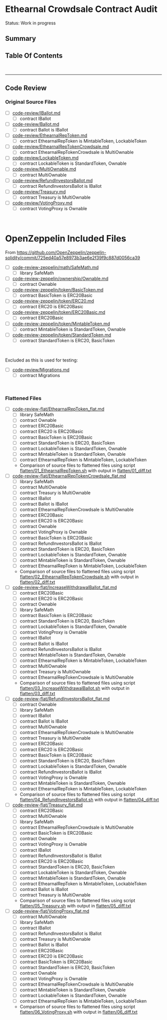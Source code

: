 # Ethearnal Crowdsale Contract Audit

Status: Work in progress

## Summary


## Table Of Contents

<br />

<hr />

## Code Review

### Original Source Files

* [ ] [code-review/IBallot.md](code-review/IBallot.md)
  * [ ] contract IBallot
* [ ] [code-review/Ballot.md](code-review/Ballot.md)
  * [ ] contract Ballot is IBallot
* [ ] [code-review/EthearnalRepToken.md](code-review/EthearnalRepToken.md)
  * [ ] contract EthearnalRepToken is MintableToken, LockableToken
* [ ] [code-review/EthearnalRepTokenCrowdsale.md](code-review/EthearnalRepTokenCrowdsale.md)
  * [ ] contract EthearnalRepTokenCrowdsale is MultiOwnable
* [ ] [code-review/LockableToken.md](code-review/LockableToken.md)
  * [ ] contract LockableToken is StandardToken, Ownable
* [ ] [code-review/MultiOwnable.md](code-review/MultiOwnable.md)
  * [ ] contract MultiOwnable
* [ ] [code-review/RefundInvestorsBallot.md](code-review/RefundInvestorsBallot.md)
  * [ ] contract RefundInvestorsBallot is IBallot
* [ ] [code-review/Treasury.md](code-review/Treasury.md)
  * [ ] contract Treasury is MultiOwnable
* [ ] [code-review/VotingProxy.md](code-review/VotingProxy.md)
  * [ ] contract VotingProxy is Ownable

<br />

# OpenZeppelin Included Files

From https://github.com/OpenZeppelin/zeppelin-solidity/commit/725ed40a57e8973b3ae6e2f39f9c887d0056ca39

* [ ] [code-review-zeppelin/math/SafeMath.md](code-review-zeppelin/math/SafeMath.md)
  * [ ] library SafeMath
* [ ] [code-review-zeppelin/ownership/Ownable.md](code-review-zeppelin/ownership/Ownable.md)
  * [ ] contract Ownable
* [ ] [code-review-zeppelin/token/BasicToken.md](code-review-zeppelin/token/BasicToken.md)
  * [ ] contract BasicToken is ERC20Basic
* [ ] [code-review-zeppelin/token/ERC20.md](code-review-zeppelin/token/ERC20.md)
  * [ ] contract ERC20 is ERC20Basic
* [ ] [code-review-zeppelin/token/ERC20Basic.md](code-review-zeppelin/token/ERC20Basic.md)
  * [ ] contract ERC20Basic
* [ ] [code-review-zeppelin/token/MintableToken.md](code-review-zeppelin/token/MintableToken.md)
  * [ ] contract MintableToken is StandardToken, Ownable
* [ ] [code-review-zeppelin/token/StandardToken.md](code-review-zeppelin/token/StandardToken.md)
  * [ ] contract StandardToken is ERC20, BasicToken

<br />

Excluded as this is used for testing:

* [ ] [code-review/Migrations.md](code-review/Migrations.md)
  * [ ] contract Migrations

<br />

### Flattened Files

* [ ] [code-review-flat/EthearnalRepToken_flat.md](code-review-flat/EthearnalRepToken_flat.md)
  * [ ] library SafeMath
  * [ ] contract Ownable
  * [ ] contract ERC20Basic
  * [ ] contract ERC20 is ERC20Basic
  * [ ] contract BasicToken is ERC20Basic
  * [ ] contract StandardToken is ERC20, BasicToken
  * [ ] contract LockableToken is StandardToken, Ownable
  * [ ] contract MintableToken is StandardToken, Ownable
  * [ ] contract EthearnalRepToken is MintableToken, LockableToken
  * Comparison of source files to flattened files using script [flatten/01_EthearnalRepToken.sh](flatten/01_EthearnalRepToken.sh) with
    output in [flatten/01_diff.txt](flatten/01_diff.txt)
* [ ] [code-review-flat/EthearnalRepTokenCrowdsale_flat.md](code-review-flat/EthearnalRepTokenCrowdsale_flat.md)
  * [ ] library SafeMath
  * [ ] contract MultiOwnable
  * [ ] contract Treasury is MultiOwnable
  * [ ] contract IBallot
  * [ ] contract Ballot is IBallot
  * [ ] contract EthearnalRepTokenCrowdsale is MultiOwnable
  * [ ] contract ERC20Basic
  * [ ] contract ERC20 is ERC20Basic
  * [ ] contract Ownable
  * [ ] contract VotingProxy is Ownable
  * [ ] contract BasicToken is ERC20Basic
  * [ ] contract RefundInvestorsBallot is IBallot
  * [ ] contract StandardToken is ERC20, BasicToken
  * [ ] contract LockableToken is StandardToken, Ownable
  * [ ] contract MintableToken is StandardToken, Ownable
  * [ ] contract EthearnalRepToken is MintableToken, LockableToken
  * Comparison of source files to flattened files using script [flatten/02_EthearnalRepTokenCrowdsale.sh](flatten/02_EthearnalRepTokenCrowdsale.sh) with
    output in [flatten/02_diff.txt](flatten/02_diff.txt)
* [ ] [code-review-flat/IncreaseWithdrawalBallot_flat.md](code-review-flat/IncreaseWithdrawalBallot_flat.md)
  * [ ] contract ERC20Basic
  * [ ] contract ERC20 is ERC20Basic
  * [ ] contract Ownable
  * [ ] library SafeMath
  * [ ] contract BasicToken is ERC20Basic
  * [ ] contract StandardToken is ERC20, BasicToken
  * [ ] contract LockableToken is StandardToken, Ownable
  * [ ] contract VotingProxy is Ownable
  * [ ] contract IBallot
  * [ ] contract Ballot is IBallot
  * [ ] contract RefundInvestorsBallot is IBallot
  * [ ] contract MintableToken is StandardToken, Ownable
  * [ ] contract EthearnalRepToken is MintableToken, LockableToken
  * [ ] contract MultiOwnable
  * [ ] contract Treasury is MultiOwnable
  * [ ] contract EthearnalRepTokenCrowdsale is MultiOwnable
  * Comparison of source files to flattened files using script [flatten/03_IncreaseWithdrawalBallot.sh](flatten/03_IncreaseWithdrawalBallot.sh) with
    output in [flatten/03_diff.txt](flatten/03_diff.txt)
* [ ] [code-review-flat/RefundInvestorsBallot_flat.md](code-review-flat/RefundInvestorsBallot_flat.md)
  * [ ] contract Ownable
  * [ ] library SafeMath
  * [ ] contract IBallot
  * [ ] contract Ballot is IBallot
  * [ ] contract MultiOwnable
  * [ ] contract EthearnalRepTokenCrowdsale is MultiOwnable
  * [ ] contract Treasury is MultiOwnable
  * [ ] contract ERC20Basic
  * [ ] contract ERC20 is ERC20Basic
  * [ ] contract BasicToken is ERC20Basic
  * [ ] contract StandardToken is ERC20, BasicToken
  * [ ] contract LockableToken is StandardToken, Ownable
  * [ ] contract RefundInvestorsBallot is IBallot
  * [ ] contract VotingProxy is Ownable
  * [ ] contract MintableToken is StandardToken, Ownable
  * [ ] contract EthearnalRepToken is MintableToken, LockableToken
  * Comparison of source files to flattened files using script [flatten/04_RefundInvestorsBallot.sh](flatten/04_RefundInvestorsBallot.sh) with
    output in [flatten/04_diff.txt](flatten/04_diff.txt)
* [ ] [code-review-flat/Treasury_flat.md](code-review-flat/Treasury_flat.md)
  * [ ] contract ERC20Basic
  * [ ] contract MultiOwnable
  * [ ] library SafeMath
  * [ ] contract EthearnalRepTokenCrowdsale is MultiOwnable
  * [ ] contract BasicToken is ERC20Basic
  * [ ] contract Ownable
  * [ ] contract VotingProxy is Ownable
  * [ ] contract IBallot
  * [ ] contract RefundInvestorsBallot is IBallot
  * [ ] contract ERC20 is ERC20Basic
  * [ ] contract StandardToken is ERC20, BasicToken
  * [ ] contract LockableToken is StandardToken, Ownable
  * [ ] contract MintableToken is StandardToken, Ownable
  * [ ] contract EthearnalRepToken is MintableToken, LockableToken
  * [ ] contract Ballot is IBallot
  * [ ] contract Treasury is MultiOwnable
  * Comparison of source files to flattened files using script [flatten/05_Treasury.sh](flatten/05_Treasury.sh) with
    output in [flatten/05_diff.txt](flatten/05_diff.txt)
* [ ] [code-review-flat/VotingProxy_flat.md](code-review-flat/VotingProxy_flat.md)
  * [ ] contract MultiOwnable
  * [ ] library SafeMath
  * [ ] contract IBallot
  * [ ] contract RefundInvestorsBallot is IBallot
  * [ ] contract Treasury is MultiOwnable
  * [ ] contract Ballot is IBallot
  * [ ] contract ERC20Basic
  * [ ] contract ERC20 is ERC20Basic
  * [ ] contract BasicToken is ERC20Basic
  * [ ] contract StandardToken is ERC20, BasicToken
  * [ ] contract Ownable
  * [ ] contract VotingProxy is Ownable
  * [ ] contract EthearnalRepTokenCrowdsale is MultiOwnable
  * [ ] contract MintableToken is StandardToken, Ownable
  * [ ] contract LockableToken is StandardToken, Ownable
  * [ ] contract EthearnalRepToken is MintableToken, LockableToken
  * Comparison of source files to flattened files using script [flatten/06_VotingProxy.sh](flatten/06_VotingProxy.sh) with
    output in [flatten/06_diff.txt](flatten/06_diff.txt)
